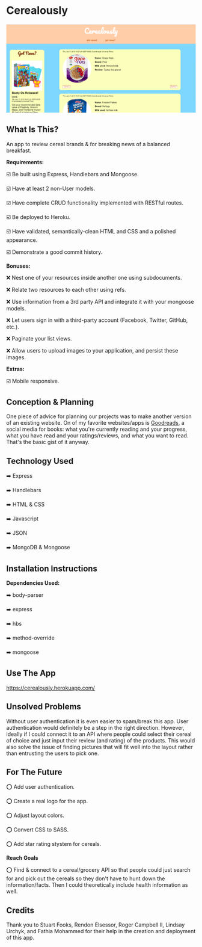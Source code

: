 # Cerealously

![ScreenShot](./planning/cereal_screenshot.png)

## What Is This?
An app to review cereal brands & for breaking news of a balanced breakfast.

__Requirements:__

:ballot_box_with_check: Be built using Express, Handlebars and Mongoose.

:ballot_box_with_check: Have at least 2 non-User models.

:ballot_box_with_check: Have complete CRUD functionality implemented with RESTful routes.

:ballot_box_with_check: Be deployed to Heroku.

:ballot_box_with_check: Have validated, semantically-clean HTML and CSS and a polished appearance.

:ballot_box_with_check: Demonstrate a good commit history.


__Bonuses:__

:x: Nest one of your resources inside another one using subdocuments.

:x: Relate two resources to each other using refs.

:x: Use information from a 3rd party API and integrate it with your mongoose models.

:x: Let users sign in with a third-party account (Facebook, Twitter, GitHub, etc.).

:x: Paginate your list views.

:x: Allow users to upload images to your application, and persist these images.


__Extras:__

:ballot_box_with_check: Mobile responsive.

## Conception & Planning

One piece of advice for planning our projects was to make another version of an existing website. On of my favorite websites/apps is <a href="https://www.goodreads.com/">Goodreads</a>, a social media for books: what you're currently reading and your progress, what you have read and your ratings/reviews, and what you want to read. That's the basic gist of it anyway.

## Technology Used
:arrow_right: Express

:arrow_right: Handlebars

:arrow_right: HTML & CSS

:arrow_right: Javascript

:arrow_right: JSON

:arrow_right: MongoDB & Mongoose


## Installation Instructions
__Dependencies Used:__

:arrow_right: body-parser

:arrow_right: express

:arrow_right: hbs

:arrow_right: method-override

:arrow_right: mongoose

## Use The App
https://cerealously.herokuapp.com/

## Unsolved Problems
Without user authentication it is even easier to spam/break this app. User authentication would definitely be a step in the right direction. However, ideally if I could connect it to an API where people could select their cereal of choice and just input their review (and rating) of the products. This would also solve the issue of finding pictures that will fit well into the layout rather than entrusting the users to pick one.

## For The Future
:o: Add user authentication.

:o: Create a real logo for the app.

:o: Adjust layout colors.

:o: Convert CSS to SASS.

:o: Add star rating stystem for cereals.

__Reach Goals__

:o: Find & connect to a cereal/grocery API so that people could just search for and pick out the cereals so they don't have to hunt down the information/facts. Then I could theoretically include health information as well.

## Credits
Thank you to Stuart Fooks, Rendon Elsessor, Roger Campbell II, Lindsay Urchyk, and Fathia Mohammed for their help in the creation and deployment of this app.